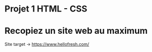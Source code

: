 # Projet 1 HTML - CSS
# Recopiez un site web au maximum

Site target -> https://www.hellofresh.com/
